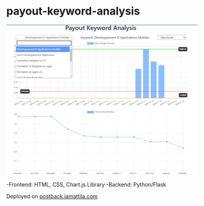 # payout-keyword-analysis

<img src="dashboard.png">

-Frontend: HTML, CSS, Chart.js Library
-Backend: Python/Flask

Deployed on <a href="https://postback.iamattila.com">postback.iamattila.com</a>
